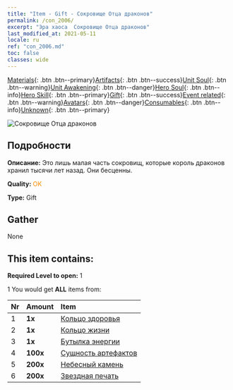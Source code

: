 ```yaml
---
title: "Item - Gift - Сокровище Отца драконов"
permalink: /con_2006/
excerpt: "Эра хаоса  Сокровище Отца драконов"
last_modified_at: 2021-05-11
locale: ru
ref: "con_2006.md"
toc: false
classes: wide
---
```

 [Materials](/ItemsRU/){: .btn .btn--primary}[Artifacts](/ItemsRU/Artifacts/){: .btn .btn--success}[Unit Soul](/ItemsRU/UnitSoul/){: .btn .btn--warning}[Unit Awakening](/ItemsRU/UnitAwakening/){: .btn .btn--danger}[Hero Soul](/ItemsRU/HeroSoul/){: .btn .btn--info}[Hero Skill](/ItemsRU/HeroSkill/){: .btn .btn--primary}[Gift](/ItemsRU/Gift/){: .btn .btn--success}[Event related](/ItemsRU/Events/){: .btn .btn--warning}[Avatars](/ItemsRU/Avatars/){: .btn .btn--danger}[Consumables](/ItemsRU/Consumables/){: .btn .btn--info}[Unknown](/ItemsRU/Unknown/){: .btn .btn--primary}

 ![Сокровище Отца драконов](/images/t/BloodoftheDragon_1.png)

## Подробности
 **Описание:** Это лишь малая часть сокровищ, которые король драконов хранил тысячи лет назад. Они бесценны.

 **Quality:** <span style="color: #FF8C00">OK</span>

 **Type:** Gift

## Gather

  None

## This item contains:

 **Required Level to open:** 1

 1 You would get **ALL** items  from:

  | Nr | Amount |     Item    |
  |:---|:-------|:------------|
  | 1 |  **1x** | [Кольцо здоровья](/ItemsRU/art_106/) |  | 
  | 2 |  **1x** | [Кольцо жизни](/ItemsRU/art_107/) |  | 
  | 3 |  **1x** | [Бутылка энергии](/ItemsRU/art_108/) |  | 
  | 4 |  **100x** | [Сущность артефактов](/ItemsRU/con_761/) |  | 
  | 5 |  **200x** | [Небесный камень](/ItemsRU/art_188/) |  | 
  | 6 |  **200x** | [Звездная печать](/ItemsRU/con_876/) |  | 
